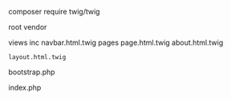 composer require twig/twig

root
  vendor

  views
      inc
        navbar.html.twig
      pages
        page.html.twig
        about.html.twig
        
    layout.html.twig

  bootstrap.php

  index.php

